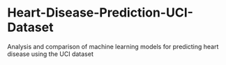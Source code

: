 # Heart-Disease-Prediction-UCI-Dataset
Analysis and comparison of machine learning models for predicting heart disease using the UCI dataset
